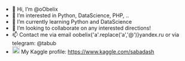 - 👋 Hi, I’m @oObelix
- 👀 I’m interested in Python, DataScience, PHP, ..
- 🌱 I’m currently learning Python and DataScience
- 💞️ I’m looking to collaborate on any interested directions!
- 📫 Contact me via email oobelix{'a'.replace('a','@')}yandex.ru or via telegram: @tabub
- <img src="https://www.kaggle.com/static/images/site-logo.png" alt="Kaggle logo" width="20"> My Kaggle profile: https://www.kaggle.com/sabadash

<!---
oObelix/oObelix is a ✨ special ✨ repository because its `README.md` (this file) appears on your GitHub profile.
You can click the Preview link to take a look at your changes.
--->
